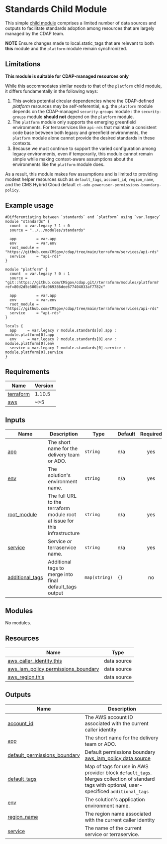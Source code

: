 # Standards Child Module

This simple [child module](https://developer.hashicorp.com/terraform/language/modules#child-modules) comprises a limited number of data sources and outputs to facilitate standards adoption among resources that are largely managed by the CDAP team.

**NOTE** Ensure changes made to local.static_tags that are relevant to both **this** module and the `platform` module remain synchronized.

## Limitations

**This module is suitable for CDAP-managed resources only**

While this accommodates similar needs to that of the `platform` child module, it differs fundamentally in the following ways:
1. This avoids potential circular dependencies where the CDAP-defined _platform_ resources may be self-referential, e.g. the `platform` module depends on the CDAP-managed `security-groups` module : the `security-groups` module **should not** depend on the `platform` module.
2. The `platform` module only supports the emerging greenfield environments. For terraservices like `api-rds` that maintain a consistent code base between both legacy and greenfield environments, the `platform` module alone cannot provide the desired standards in these contexts.
3. Because we must continue to support the varied configuration among legacy environments, even if temporarily, this module cannot remain simple while making context-aware assumptions about the environments like the `platform` module does.

As a result, this module makes few assumptions and is limited to providing modest helper resources such as `default_tags`, `account_id`, `region_name`, and the CMS Hybrid Cloud default `ct-ado-poweruser-permissions-boundary-policy`.

## Example usage

```hcl
#Differentiating between `standards` and `platform` using `var.legacy`
module "standards" {
  count  = var.legacy ? 1 : 0
  source = "../../modules/standards"

  app         = var.app
  env         = var.env
  root_module = "https://github.com/CMSgov/cdap/tree/main/terraform/services/api-rds"
  service     = "api-rds"
}

module "platform" {
  count  = var.legacy ? 0 : 1
  source = "git::https://github.com/CMSgov/cdap.git//terraform/modules/platform?ref=80d2d5e500bcf8a069386dee677404033af7782c"

  app         = var.app
  env         = var.env
  root_module = "https://github.com/CMSgov/cdap/tree/main/terraform/services/api-rds"
  service     = "api-rds"
}

locals {
  app     = var.legacy ? module.standards[0].app : module.platform[0].app
  env     = var.legacy ? module.standards[0].env : module.platform[0].env
  service = var.legacy ? module.standards[0].service : module.platform[0].service
}
```

<!-- BEGIN_TF_DOCS -->
<!--WARNING: GENERATED CONTENT with terraform-docs, e.g.
     'terraform-docs --config "$(git rev-parse --show-toplevel)/.terraform-docs.yml" .'
     Manually updating sections between TF_DOCS tags may be overwritten.
     See https://terraform-docs.io/user-guide/configuration/ for more information.
-->
## Requirements

| Name | Version |
|------|---------|
| <a name="requirement_terraform"></a> [terraform](#requirement\_terraform) | 1.10.5 |
| <a name="requirement_aws"></a> [aws](#requirement\_aws) | ~>5 |

<!--WARNING: GENERATED CONTENT with terraform-docs, e.g.
     'terraform-docs --config "$(git rev-parse --show-toplevel)/.terraform-docs.yml" .'
     Manually updating sections between TF_DOCS tags may be overwritten.
     See https://terraform-docs.io/user-guide/configuration/ for more information.
-->
## Inputs

| Name | Description | Type | Default | Required |
|------|-------------|------|---------|:--------:|
| <a name="input_app"></a> [app](#input\_app) | The short name for the delivery team or ADO. | `string` | n/a | yes |
| <a name="input_env"></a> [env](#input\_env) | The solution's environment name. | `string` | n/a | yes |
| <a name="input_root_module"></a> [root\_module](#input\_root\_module) | The full URL to the terraform module root at issue for this infrastructure | `string` | n/a | yes |
| <a name="input_service"></a> [service](#input\_service) | Service _or_ terraservice name. | `string` | n/a | yes |
| <a name="input_additional_tags"></a> [additional\_tags](#input\_additional\_tags) | Additional tags to merge into final default\_tags output | `map(string)` | `{}` | no |

<!--WARNING: GENERATED CONTENT with terraform-docs, e.g.
     'terraform-docs --config "$(git rev-parse --show-toplevel)/.terraform-docs.yml" .'
     Manually updating sections between TF_DOCS tags may be overwritten.
     See https://terraform-docs.io/user-guide/configuration/ for more information.
-->
## Modules

No modules.

<!--WARNING: GENERATED CONTENT with terraform-docs, e.g.
     'terraform-docs --config "$(git rev-parse --show-toplevel)/.terraform-docs.yml" .'
     Manually updating sections between TF_DOCS tags may be overwritten.
     See https://terraform-docs.io/user-guide/configuration/ for more information.
-->
## Resources

| Name | Type |
|------|------|
| [aws_caller_identity.this](https://registry.terraform.io/providers/hashicorp/aws/latest/docs/data-sources/caller_identity) | data source |
| [aws_iam_policy.permissions_boundary](https://registry.terraform.io/providers/hashicorp/aws/latest/docs/data-sources/iam_policy) | data source |
| [aws_region.this](https://registry.terraform.io/providers/hashicorp/aws/latest/docs/data-sources/region) | data source |

<!--WARNING: GENERATED CONTENT with terraform-docs, e.g.
     'terraform-docs --config "$(git rev-parse --show-toplevel)/.terraform-docs.yml" .'
     Manually updating sections between TF_DOCS tags may be overwritten.
     See https://terraform-docs.io/user-guide/configuration/ for more information.
-->
## Outputs

| Name | Description |
|------|-------------|
| <a name="output_account_id"></a> [account\_id](#output\_account\_id) | The AWS account ID associated with the current caller identity |
| <a name="output_app"></a> [app](#output\_app) | The short name for the delivery team or ADO. |
| <a name="output_default_permissions_boundary"></a> [default\_permissions\_boundary](#output\_default\_permissions\_boundary) | Default permissions boundary [aws\_iam\_policy data source](https://registry.terraform.io/providers/hashicorp/aws/latest/docs/data-sources/iam_policy#attribute-reference) |
| <a name="output_default_tags"></a> [default\_tags](#output\_default\_tags) | Map of tags for use in AWS provider block `default_tags`. Merges collection of standard tags with optional, user-specificed `additional_tags` |
| <a name="output_env"></a> [env](#output\_env) | The solution's application environment name. |
| <a name="output_region_name"></a> [region\_name](#output\_region\_name) | The region name associated with the current caller identity |
| <a name="output_service"></a> [service](#output\_service) | The name of the current service or terraservice. |
<!-- END_TF_DOCS -->
